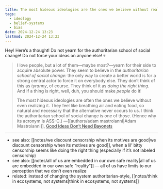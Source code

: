 ```yaml
---
title: The most hideous ideologies are the ones we believe without realizing it
tags:
  - ideology
  - belief-systems
  - bias
date: 2024-12-24 13:23
lastmod: 2024-12-24 13:23
---
```

Hey! Here’s a thought! Do not yearn for the authoritarian school of social change! Do not force your ideas on anyone else! 💀

> I love people, but a lot of them—maybe most?—yearn for their side to acquire absolute power. They seem to believe in the *authoritarian school of social change:* the only way to create a better world is for a strong central actor to force it on everybody else. They don’t think of this as *tyranny*, of course. They think of it as *doing the right thing.* And if a thing is right, well, duh, you should make *people* do it!
> 
> The most hideous ideologies are often the ones we believe without even realizing it. They feel like breathing air and eating food, so natural and necessary that the alternative never occurs to us. I think the authoritarian school of social change is one of those. (Hence why its acronym is ASS-C.) —[[authors/adam mastroianni|Adam Mastroianni]], [Good Ideas Don’t Need Bayonets](https://www.experimental-history.com/p/good-ideas-dont-need-bayonets)

---
- see also: [[notes/we discount censorship when its motives are good|we discount censorship when its motives are good]], when a lil’ bitty censorship seems like doing the right thing (especially if it’s not labeled censorship)
- see also: [[notes/all of us are embedded in our own safe reality|all of us are embedded in our own safe “reality”]] — all of us have limits to our perception that we don’t even realize
- related: instead of changing the system authoritarian-style, [[notes/think in ecosystems, not systems|think in ecosystems, not systems]]